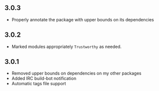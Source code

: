 3.0.3
-----
* Properly annotate the package with upper bounds on its dependencies

3.0.2
-----
* Marked modules appropriately `Trustworthy` as needed.

3.0.1
-----
* Removed upper bounds on dependencies on my other packages
* Added IRC build-bot notification
* Automatic tags file support
